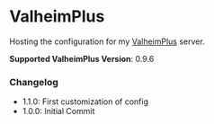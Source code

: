 # ValheimPlus

Hosting the configuration for my [ValheimPlus](https://github.com/valheimPlus/ValheimPlus) server.

**Supported ValheimPlus Version**: 0.9.6


### Changelog
- 1.1.0: First customization of config
- 1.0.0: Initial Commit

